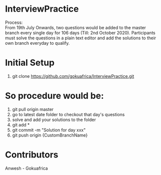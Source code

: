 # InterviewPractice
Process:  
From 19th July Onwards, two questions would be added to the master branch every single day for 106 days (Till: 2nd October 2020).
Participants must solve the questions in a plain text editor and add the solutions to their own branch everyday to qualify.

# Initial Setup
1) git clone https://github.com/gokuafrica/InterviewPractice.git


# So procedure would be:
1) git pull origin master
2) go to latest date folder to checkout that day's questions
3) solve and add your solutions to the folder
4) git add *
5) git commit -m "Solution for day xxx"
6) git push origin {CustomBranchName}

# Contributors
Anwesh - Gokuafrica  
